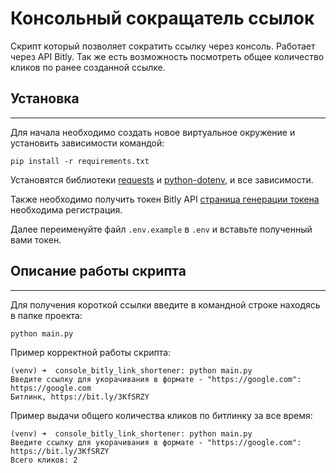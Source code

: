# Консольный сокращатель ссылок

Скрипт который позволяет сократить ссылку через консоль. Работает через API
Bitly. Так же есть возможность посмотреть общее количество кликов по ранее созданной
ссылке. 

## Установка

---

Для начала необходимо создать новое виртуальное окружение и установить зависимости командой:

```shell
pip install -r requirements.txt
```
Установятся библиотеки [requests](https://pypi.org/project/requests/) и 
[python-dotenv](https://pypi.org/project/python-dotenv/), и все зависимости.

Также необходимо получить токен Bitly API [страница генерации токена](https://app.bitly.com/settings/api/)
необходима регистрация. 

Далее переименуйте файл `.env.example` в `.env` и вставьте полученный вами токен.


## Описание работы скрипта

---
Для получения короткой ссылки введите в командной строке находясь в папке проекта:

```shell
python main.py
```
Пример корректной работы скрипта:
```
(venv) ➜  console_bitly_link_shortener: python main.py
Введите ссылку для укорачивания в формате - "https://google.com": https://google.com
Битлинк, https://bit.ly/3KfSRZY
```
Пример выдачи общего количества кликов по битлинку за все время:
```
(venv) ➜  console_bitly_link_shortener: python main.py
Введите ссылку для укорачивания в формате - "https://google.com": https://bit.ly/3KfSRZY
Всего кликов: 2
```